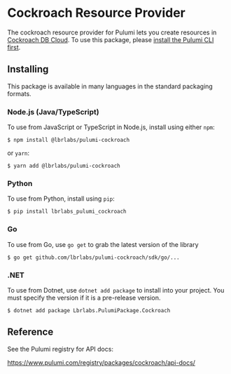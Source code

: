 
# Cockroach Resource Provider

The cockroach resource provider for Pulumi lets you create resources in [Cockroach DB Cloud](https://www.cockroachlabs.com). To use
this package, please [install the Pulumi CLI first](https://pulumi.com/).

## Installing

This package is available in many languages in the standard packaging formats.

### Node.js (Java/TypeScript)

To use from JavaScript or TypeScript in Node.js, install using either `npm`:

```
$ npm install @lbrlabs/pulumi-cockroach
```

or `yarn`:

```
$ yarn add @lbrlabs/pulumi-cockroach
```

### Python

To use from Python, install using `pip`:

```
$ pip install lbrlabs_pulumi_cockroach
```

### Go

To use from Go, use `go get` to grab the latest version of the library

```
$ go get github.com/lbrlabs/pulumi-cockroach/sdk/go/...
```

### .NET

To use from Dotnet, use `dotnet add package` to install into your project. You must specify the version if it is a pre-release version.


```
$ dotnet add package Lbrlabs.PulumiPackage.Cockroach
```

## Reference

See the Pulumi registry for API docs:

https://www.pulumi.com/registry/packages/cockroach/api-docs/
